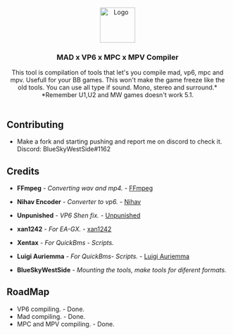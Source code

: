<br/>
<p align="center">
  <a href="https://github.com/bluesky-dev12/MAD-x-VP6-x-MPC-x-MPV-Compiler">
    <img src="https://github.com/bluesky-dev12/MAD-x-VP6-x-MPC-x-MPV-Compiler/blob/main/Logo.png" alt="Logo" width="80" height="80">
  </a>

  <h3 align="center">MAD x VP6 x MPC x MPV Compiler</h3>

  <p align="center">
     This tool is compilation of tools that let's you compile mad, vp6, mpc and mpv.
     Usefull for your BB games. 
     This won't make the game freeze like the old tools. You can use all type if sound. Mono, stereo and surround.*
     *Remember U1,U2 and MW games doesn't work 5.1.
    <br/>
    <br/>
  </p>
</p>



## Contributing
* []() Make a fork and starting pushing and report me on discord to check it. Discord: BlueSkyWestSide#1162


## Credits

* **FFmpeg** - *Converting wav and mp4.* - [FFmpeg](https://github.com/FFmpeg/FFmpeg) 

* **Nihav Encoder** - *Converter to vp6.* - [Nihav](https://nihav.org/index.html) 

* **Unpunished** - *VP6 Shen fix.* - [Unpunished](https://github.com/TheUnpunished/vp6converter) 

* **xan1242** - *For EA-GX.* - [xan1242](https://github.com/xan1242) 

* **Xentax** - *For QuickBms - Scripts.*

* **Luigi Auriemma** - *For QuickBms- Scripts.* - [Luigi Auriemma](https://aluigi.altervista.org/quickbms.htm)

* **BlueSkyWestSide** - *Mounting the tools, make tools for diferent formats.*

## RoadMap

* []() VP6 compiling. -  Done.
* []() Mad compiling. - Done.
* []() MPC and MPV compiling. - Done.
